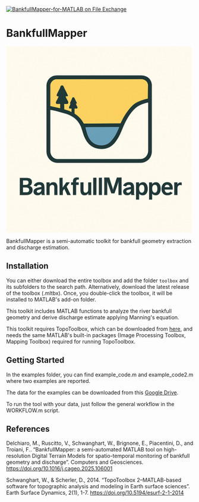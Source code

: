 [![BankfullMapper-for-MATLAB on File Exchange](https://www.mathworks.com/matlabcentral/images/matlab-file-exchange.svg)](https://uk.mathworks.com/matlabcentral/fileexchange/181632-bankfullmapper)

# BankfullMapper

<img src="images/bankfull_map.png" align="center" width=500>

BankfullMapper is a semi-automatic toolkit for bankfull geometry extraction and discharge estimation.


## Installation

You can either download the entire toolbox and add the folder `toolbox` and its subfolders to the search path. Alternatively, download the latest release of the toolbox (.mltbx). Once, you double-click the toolbox, it will be installed to MATLAB's add-on folder.

This toolkit includes MATLAB functions to analyze the river bankfull geometry and derive discharge estimate applying Manning's equation. 

This toolkit requires TopoToolbox, which can be downloaded from [here](https://github.com/TopoToolbox/topotoolbox3), and needs the same MATLAB's built-in packages (Image Processing Toolbox, Mapping Toolbox) required for running TopoToolbox.


## Getting Started

In the examples folder, you can find example_code.m and example_code2.m where two examples are reported.

The data for the examples can be downloaded from this [Google Drive](https://drive.google.com/drive/folders/1dM2VZWRmLslaq0dfifNAPaci4E1Bd0Pa?usp=drive_link).

To run the tool with your data, just follow the general workflow in the WORKFLOW.m script. 

## References

Delchiaro, M., Ruscitto, V., Schwanghart, W., Brignone, E., Piacentini, D., and Troiani, F.. “BankfullMapper: a semi-automated MATLAB tool on high-resolution Digital Terrain Models for spatio-temporal monitoring of bankfull geometry and discharge”. Computers and Geosciences. https://doi.org/10.1016/j.cageo.2025.106001

Schwanghart, W., & Scherler, D., 2014. “TopoToolbox 2–MATLAB-based software for topographic analysis and modeling in Earth surface sciences”. Earth Surface Dynamics, 2(1), 1-7. https://doi.org/10.5194/esurf-2-1-2014

